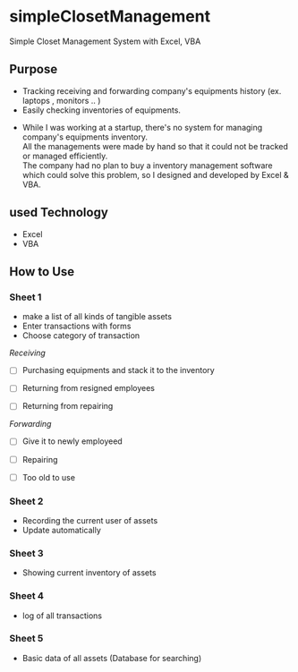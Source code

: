 # simpleClosetManagement
Simple Closet Management System with Excel, VBA

## Purpose
- Tracking receiving and forwarding company's equipments history (ex. laptops , monitors .. )
- Easily checking inventories of equipments.
* While I was working at a startup, there's no system for managing company's equipments inventory.  
All the managements were made by hand so that it could not be tracked or managed efficiently.  
The company had no plan to buy a inventory management software which could solve this problem, so I designed and developed by Excel & VBA.  

## used Technology
- Excel
- VBA

## How to Use

### Sheet 1
- make a list of all kinds of tangible assets
- Enter transactions with forms 
- Choose category of transaction

*Receiving*

- [ ] Purchasing equipments and stack it to the inventory

- [ ] Returning from resigned employees

- [ ] Returning from repairing

*Forwarding*

- [ ] Give it to newly employeed

- [ ] Repairing

- [ ] Too old to use
 
 ### Sheet 2 
 - Recording the current user of assets
 - Update automatically 
  
 ### Sheet 3
 - Showing current inventory of assets 
 
 ### Sheet 4
 - log of all transactions
 
 ### Sheet 5
 - Basic data of all assets (Database for searching) 
 

